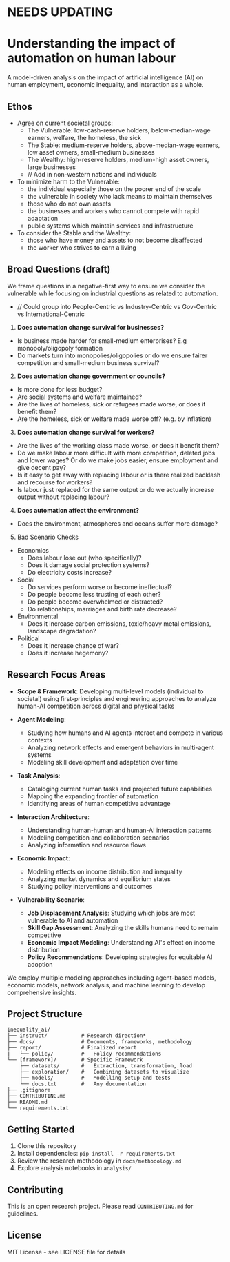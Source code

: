 # NEEDS UPDATING


# Understanding the impact of automation on human labour

A model-driven analysis on the impact of artificial intelligence (AI) on human employment, economic inequality, and interaction as a whole.

## Ethos
- Agree on current societal groups:
    - The Vulnerable: low-cash-reserve holders, below-median-wage earners, welfare, the homeless, the sick
    - The Stable: medium-reserve holders, above-median-wage earners, low asset owners, small-medium businesses
    - The Wealthy: high-reserve holders, medium-high asset owners, large businesses
    - // Add in non-western nations and individuals
- To minimize harm to the Vulnerable:
    - the individual especially those on the poorer end of the scale
    - the vulnerable in society who lack means to maintain themselves
    - those who do not own assets
    - the businesses and workers who cannot compete with rapid adaptation
    - public systems which maintain services and infrastructure
- To consider the Stable and the Wealthy:
    - those who have money and assets to not become disaffected
    - the worker who strives to earn a living

## Broad Questions (draft)
We frame questions in a negative-first way to ensure we consider the vulnerable while focusing on industrial questions as related to automation. 
- // Could group into People-Centric vs Industry-Centric vs Gov-Centric vs International-Centric

1. **Does automation change survival for businesses?**
- Is business made harder for small-medium enterprises? E.g monopoly/oligopoly formation
- Do markets turn into monopolies/oligopolies or do we ensure fairer competition and small-medium business survival?

2. **Does automation change government or councils?**
- Is more done for less budget?
- Are social systems and welfare maintained?
- Are the lives of homeless, sick or refugees made worse, or does it benefit them?
- Are the homeless, sick or welfare made worse off? (e.g. by inflation)

3. **Does automation change survival for workers?**
- Are the lives of the working class made worse, or does it benefit them?
- Do we make labour more difficult with more competition, deleted jobs and lower wages? Or do we make jobs easier, ensure employment and give decent pay?
- Is it easy to get away with replacing labour or is there realized backlash and recourse for workers?
- Is labour just replaced for the same output or do we actually increase output without replacing labour?

4. **Does automation affect the environment?**
- Does the environment, atmospheres and oceans suffer more damage?

5. Bad Scenario Checks
- Economics
    - Does labour lose out (who specifically)?
    - Does it damage social protection systems?
    - Do electricity costs increase?
- Social
    - Do services perform worse or become ineffectual?
    - Do people become less trusting of each other?
    - Do people become overwhelmed or distracted?
    - Do relationships, marriages and birth rate decrease?
- Environmental
    - Does it increase carbon emissions, toxic/heavy metal emissions, landscape degradation?
- Political
    - Does it increase chance of war?
    - Does it increase hegemony?

## Research Focus Areas

- **Scope & Framework**: Developing multi-level models (individual to societal) using first-principles and engineering approaches to analyze human-AI competition across digital and physical tasks

- **Agent Modeling**: 
  - Studying how humans and AI agents interact and compete in various contexts
  - Analyzing network effects and emergent behaviors in multi-agent systems
  - Modeling skill development and adaptation over time

- **Task Analysis**:
  - Cataloging current human tasks and projected future capabilities
  - Mapping the expanding frontier of automation
  - Identifying areas of human competitive advantage

- **Interaction Architecture**:
  - Understanding human-human and human-AI interaction patterns
  - Modeling competition and collaboration scenarios
  - Analyzing information and resource flows

- **Economic Impact**:
  - Modeling effects on income distribution and inequality
  - Analyzing market dynamics and equilibrium states
  - Studying policy interventions and outcomes

- **Vulnerability Scenario**:
    - **Job Displacement Analysis**: Studying which jobs are most vulnerable to AI and automation
    - **Skill Gap Assessment**: Analyzing the skills humans need to remain 
    competitive
    - **Economic Impact Modeling**: Understanding AI's effect on income distribution
    - **Policy Recommendations**: Developing strategies for equitable AI adoption

We employ multiple modeling approaches including agent-based models, economic models, network analysis, and machine learning to develop comprehensive insights.

## Project Structure
```
inequality_ai/
├── instruct/           # Research direction*
├── docs/               # Documents, frameworks, methodology
├── report/             # Finalized report
|   └── policy/         #   Policy recommendations
└── [framework]/        # Specific Framework
    ├── datasets/       #   Extraction, transformation, load
    ├── exploration/    #   Combining datasets to visualize
    ├── models/         #   Modelling setup and tests
    └── docs.txt        #   Any documentation
├── .gitignore
├── CONTRIBUTING.md
├── README.md
└── requirements.txt
```

## Getting Started

1. Clone this repository
2. Install dependencies: `pip install -r requirements.txt`
3. Review the research methodology in `docs/methodology.md`
4. Explore analysis notebooks in `analysis/`

## Contributing

This is an open research project. Please read `CONTRIBUTING.md` for guidelines.

## License

MIT License - see LICENSE file for details